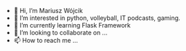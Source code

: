 - 👋 Hi, I’m Mariusz Wójcik
- 👀 I’m interested in python, volleyball, IT podcasts, gaming.
- 🌱 I’m currently learning Flask Framework
- 💞️ I’m looking to collaborate on ...
- 📫 How to reach me ...

<!---
MFireIt/MFireIt is a ✨ special ✨ repository because its `README.md` (this file) appears on your GitHub profile.
You can click the Preview link to take a look at your changes.
--->
